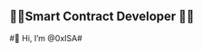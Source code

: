 ## 👨‍🚀Smart Contract Developer 👨‍🚀
#👾 Hi, I’m @0xISA#
<!---
0xISA/0xISA is a ✨ special ✨ repository because its `README.md` (this file) appears on your GitHub profile.
You can click the Preview link to take a look at your changes.
--->
